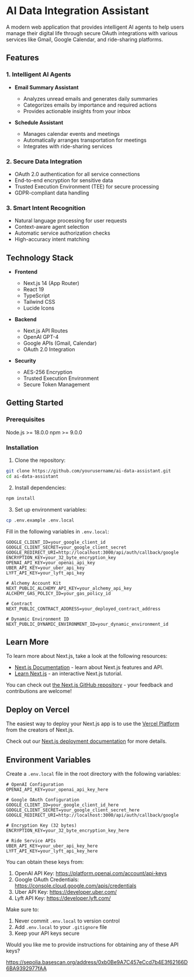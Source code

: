 # AI Data Integration Assistant

A modern web application that provides intelligent AI agents to help users manage their digital life through secure OAuth integrations with various services like Gmail, Google Calendar, and ride-sharing platforms.

## Features

### 1. Intelligent AI Agents

- **Email Summary Assistant**

  - Analyzes unread emails and generates daily summaries
  - Categorizes emails by importance and required actions
  - Provides actionable insights from your inbox

- **Schedule Assistant**
  - Manages calendar events and meetings
  - Automatically arranges transportation for meetings
  - Integrates with ride-sharing services

### 2. Secure Data Integration

- OAuth 2.0 authentication for all service connections
- End-to-end encryption for sensitive data
- Trusted Execution Environment (TEE) for secure processing
- GDPR-compliant data handling

### 3. Smart Intent Recognition

- Natural language processing for user requests
- Context-aware agent selection
- Automatic service authorization checks
- High-accuracy intent matching

## Technology Stack

- **Frontend**

  - Next.js 14 (App Router)
  - React 19
  - TypeScript
  - Tailwind CSS
  - Lucide Icons

- **Backend**

  - Next.js API Routes
  - OpenAI GPT-4
  - Google APIs (Gmail, Calendar)
  - OAuth 2.0 Integration

- **Security**
  - AES-256 Encryption
  - Trusted Execution Environment
  - Secure Token Management

## Getting Started

### Prerequisites

Node.js >= 18.0.0
npm >= 9.0.0

### Installation

1. Clone the repository:

```bash
git clone https://github.com/yourusername/ai-data-assistant.git
cd ai-data-assistant
```

2. Install dependencies:

```bash
npm install
```

3. Set up environment variables:

```bash
cp .env.example .env.local
```

Fill in the following variables in `.env.local`:

```env
GOOGLE_CLIENT_ID=your_google_client_id
GOOGLE_CLIENT_SECRET=your_google_client_secret
GOOGLE_REDIRECT_URI=http://localhost:3000/api/auth/callback/google
ENCRYPTION_KEY=your_32_byte_encryption_key
OPENAI_API_KEY=your_openai_api_key
UBER_API_KEY=your_uber_api_key
LYFT_API_KEY=your_lyft_api_key

# Alchemy Account Kit
NEXT_PUBLIC_ALCHEMY_API_KEY=your_alchemy_api_key
ALCHEMY_GAS_POLICY_ID=your_gas_policy_id

# Contract
NEXT_PUBLIC_CONTRACT_ADDRESS=your_deployed_contract_address

# Dynamic Environment ID
NEXT_PUBLIC_DYNAMIC_ENVIRONMENT_ID=your_dynamic_environment_id
```

## Learn More

To learn more about Next.js, take a look at the following resources:

- [Next.js Documentation](https://nextjs.org/docs) - learn about Next.js features and API.
- [Learn Next.js](https://nextjs.org/learn) - an interactive Next.js tutorial.

You can check out [the Next.js GitHub repository](https://github.com/vercel/next.js) - your feedback and contributions are welcome!

## Deploy on Vercel

The easiest way to deploy your Next.js app is to use the [Vercel Platform](https://vercel.com/new?utm_medium=default-template&filter=next.js&utm_source=create-next-app&utm_campaign=create-next-app-readme) from the creators of Next.js.

Check out our [Next.js deployment documentation](https://nextjs.org/docs/app/building-your-application/deploying) for more details.

## Environment Variables

Create a `.env.local` file in the root directory with the following variables:

```env
# OpenAI Configuration
OPENAI_API_KEY=your_openai_api_key_here

# Google OAuth Configuration
GOOGLE_CLIENT_ID=your_google_client_id_here
GOOGLE_CLIENT_SECRET=your_google_client_secret_here
GOOGLE_REDIRECT_URI=http://localhost:3000/api/auth/callback/google

# Encryption Key (32 bytes)
ENCRYPTION_KEY=your_32_byte_encryption_key_here

# Ride Service APIs
UBER_API_KEY=your_uber_api_key_here
LYFT_API_KEY=your_lyft_api_key_here
```

You can obtain these keys from:

1. OpenAI API Key: https://platform.openai.com/account/api-keys
2. Google OAuth Credentials: https://console.cloud.google.com/apis/credentials
3. Uber API Key: https://developer.uber.com/
4. Lyft API Key: https://developer.lyft.com/

Make sure to:

1. Never commit `.env.local` to version control
2. Add `.env.local` to your `.gitignore` file
3. Keep your API keys secure

Would you like me to provide instructions for obtaining any of these API keys?

https://sepolia.basescan.org/address/0xb0Be9A7C457eCcd7b4E3f62166D6BA9392977fAA
